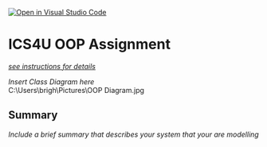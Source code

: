 [![Open in Visual Studio Code](https://classroom.github.com/assets/open-in-vscode-c66648af7eb3fe8bc4f294546bfd86ef473780cde1dea487d3c4ff354943c9ae.svg)](https://classroom.github.com/online_ide?assignment_repo_id=9255343&assignment_repo_type=AssignmentRepo)
# ICS4U OOP Assignment

[*see instructions for details*](Instructions.md)

*Insert Class Diagram here*  
C:\Users\brigh\Pictures\OOP Diagram.jpg
## Summary
*Include a brief summary that describes your system that your are modelling*
